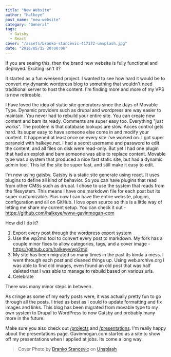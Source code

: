 ```yaml
---
title: "New Website"
author: "halkeye"
post_name: "new-website"
category: "General"
tags:
  - Gatsby
  - React
cover: "/assets/branko-stancevic-417172-unsplash.jpg"
date: "2018/05/15 20:00:00"
---
```


If you are seeing this, then the brand new website is fully functional and deployed. Exciting isn't it?


It started as a fun weekend project. I wanted to see how hard it would be to convert my dynamic wordpress blog to something that wouldn't need traditional server to host the content. I'm finding more and more of my VPS is now retireable.


I have loved the idea of static site generators since the days of Movable Type. Dynamic providers such as drupal and wordpress are way easier to maintain. You never had to rebuild your entire site. You can create new content and bam its ready. Comments are super easy too. Everything "just works". The problem is that database lookups are slow. Acces control gets hard. Its super easy to have someone else come in and modify your content. It happened at least once on every site i've worked on. I got super paranoid with halkeye.net. I had a secret username and password to edit the content, and all files on disk were read-only. But yet I had one plugin that had an exploit and bam someone was able to replace content. Movable type was a system that produced a nice fast static site, but had a dynamic admin tool. This let the site be super fast, and still make it easy to edit.

I'm now using gatsby. Gatsby is a static site generate using react. It uses plugins to define all kind of behavior. So you can have plugins that read from other CMSs such as drupal. I chose to use the system that reads from the filesystem. This means I have one markdown file for each post but its super customizable. Plus now I can have the entire website, plugins, configuration and all on GitHub. I love open source so this is a little way of letting me share my current setup. You can check it out - <https://github.com/halkeye/www-gavinmogan-com>

How did I do it?

1) Export every post through the wordpress export system
2) Use the wp2md tool to convert every post to markdown. My fork has a couple minor fixes to allow categories, tags, and a cover image - <https://github.com/halkeye/wp2md>
3) My site has been migrated so many times in the past its kinda a mess. I went through each post and cleaned things up. Using web.archive.org I was able to find old images, even found an old post that was half deleted that I was able to manage to rebuild based on various urls.
4) Celebrate

There was many minor steps in between.

As cringe as some of my early posts were, it was actually pretty fun to go through all the posts.
I tried as best as I could to update formatting and fix images and links.
This blog has been migrated from movable type to my own system to Drupal to WordPress to now Gatsby and probably many more in the future.

Make sure you also check out [/projects](/projects) and [/presentations](/presentations). I'm really happy about the presentations page. Gavinmogan.com started as a site to show off my presentations when I applied at jobs. Its come a long way.


> Cover Photo by [Branko Stancevic](https://unsplash.com/photos/GI1hwOGqGtE?utm_source=unsplash&utm_medium=referral&utm_content=creditCopyText) on [Unsplash](https://unsplash.com/?utm_source=unsplash&utm_medium=referral&utm_content=creditCopyText)
